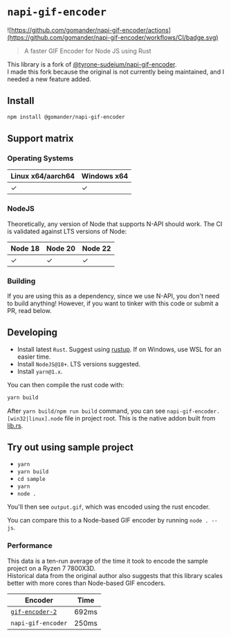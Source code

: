 # `napi-gif-encoder`

![https://github.com/gomander/napi-gif-encoder/actions](https://github.com/gomander/napi-gif-encoder/workflows/CI/badge.svg)

> A faster GIF Encoder for Node JS using Rust

This library is a fork of [@tyrone-sudeium/napi-gif-encoder](https://github.com/tyrone-sudeium/napi-gif-encoder).  
I made this fork because the original is not currently being maintained, and I needed a new feature added.

## Install

```sh
npm install @gomander/napi-gif-encoder
```

## Support matrix

### Operating Systems

| Linux x64/aarch64 | Windows x64 |
| ----------------- | ----------- |
| ✓                 | ✓           |

### NodeJS

Theoretically, any version of Node that supports N-API should work. The CI is
validated against LTS versions of Node:

| Node 18 | Node 20 | Node 22 |
| ------- | ------- | ------- |
| ✓       | ✓       | ✓       |

### Building

If you are using this as a dependency, since we use N-API, you don't
need to build anything! However, if you want to tinker with this code
or submit a PR, read below.

## Developing

- Install latest `Rust`. Suggest using [rustup](https://rustup.rs/). If on Windows, use WSL for an easier time.
- Install `NodeJS@18+`. LTS versions suggested.
- Install `yarn@1.x`.

You can then compile the rust code with:

```sh
yarn build
```

After `yarn build/npm run build` command, you can see
`napi-gif-encoder.[win32|linux].node` file in project root.
This is the native addon built from [lib.rs](./src/lib.rs).

## Try out using sample project

- `yarn`
- `yarn build`
- `cd sample`
- `yarn`
- `node .`

You'll then see `output.gif`, which was encoded using the rust encoder.

You can compare this to a Node-based GIF encoder by running `node . --js`.

### Performance

This data is a ten-run average of the time it took to encode the sample project on a Ryzen 7 7800X3D.  
Historical data from the original author also suggests that this library scales better with more cores than Node-based GIF encoders.

| Encoder                                                         | Time  |
| --------------------------------------------------------------- | ----- |
| [`gif-encoder-2`](https://github.com/benjaminadk/gif-encoder-2) | 692ms |
| `napi-gif-encoder`                                              | 250ms |
